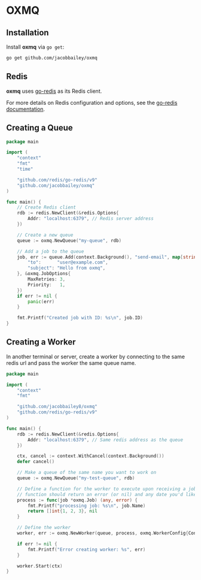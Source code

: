 # OXMQ

## Installation

Install **oxmq** via `go get`:

```bash
go get github.com/jacobbailey/oxmq
```

## Redis

**oxmq** uses [go-redis](https://github.com/redis/go-redis) as its Redis client. 

For more details on Redis configuration and options, see the [go-redis documentation](https://pkg.go.dev/github.com/redis/go-redis/v9).

## Creating a Queue

```go
package main

import (
    "context"
    "fmt"
    "time"

    "github.com/redis/go-redis/v9"
    "github.com/jacobbailey/oxmq"
)

func main() {
    // Create Redis client
    rdb := redis.NewClient(&redis.Options{
        Addr: "localhost:6379", // Redis server address
    })

    // Create a new queue
    queue := oxmq.NewQueue("my-queue", rdb)

    // Add a job to the queue
    job, err := queue.Add(context.Background(), "send-email", map[string]any{
        "to":      "user@example.com",
        "subject": "Hello from oxmq",
    }, &oxmq.JobOptions{
        MaxRetries: 3,
        Priority:   1,
    })
    if err != nil {
        panic(err)
    }

    fmt.Printf("Created job with ID: %s\n", job.ID)
}
```

## Creating a Worker

In another terminal or server, create a worker by connecting to the same redis
url and pass the worker the same queue name.

```go
package main

import (
	"context"
	"fmt"

	"github.com/jacobbailey8/oxmq"
	"github.com/redis/go-redis/v9"
)

func main() {
	rdb := redis.NewClient(&redis.Options{
		Addr: "localhost:6379", // Same redis address as the queue
	})

	ctx, cancel := context.WithCancel(context.Background())
	defer cancel()

	// Make a queue of the same name you want to work on
	queue := oxmq.NewQueue("my-test-queue", rdb)

    // Define a function for the worker to execute upon receiving a job
    // function should return an error (or nil) and any date you'd like to store.
	process := func(job *oxmq.Job) (any, error) {
		fmt.Printf("processing job: %s\n", job.Name)
		return []int{1, 2, 3}, nil
	}

    // Define the worker
	worker, err := oxmq.NewWorker(queue, process, oxmq.WorkerConfig{Concurrency: 100})

	if err != nil {
		fmt.Printf("Error creating worker: %s", err)
	}

	worker.Start(ctx)
}

```